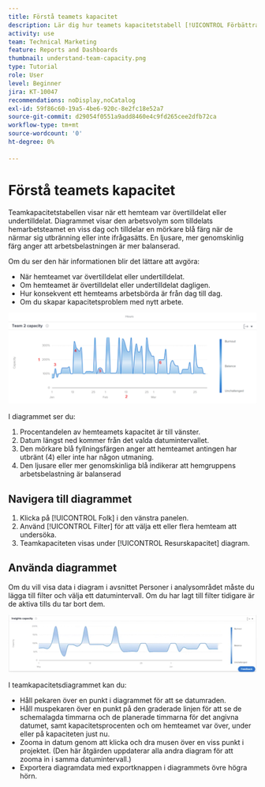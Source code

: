 ```yaml
---
title: Förstå teamets kapacitet
description: Lär dig hur teamets kapacitetstabell [!UICONTROL Förbättrad analys] visar när ett hemteam var övertilldelat eller undertilldelat.
activity: use
team: Technical Marketing
feature: Reports and Dashboards
thumbnail: understand-team-capacity.png
type: Tutorial
role: User
level: Beginner
jira: KT-10047
recommendations: noDisplay,noCatalog
exl-id: 59f86c60-19a5-4be6-920c-8e2fc18e52a7
source-git-commit: d29054f0551a9add8460e4c9fd265cee2dfb72ca
workflow-type: tm+mt
source-wordcount: '0'
ht-degree: 0%

---
```


# Förstå teamets kapacitet

Teamkapacitetstabellen visar när ett hemteam var övertilldelat eller undertilldelat. Diagrammet visar den arbetsvolym som tilldelats hemarbetsteamet en viss dag och tilldelar en mörkare blå färg när de närmar sig utbränning eller inte ifrågasätts. En ljusare, mer genomskinlig färg anger att arbetsbelastningen är mer balanserad.

Om du ser den här informationen blir det lättare att avgöra:

* När hemteamet var övertilldelat eller undertilldelat.
* Om hemteamet är övertilldelat eller undertilldelat dagligen.
* Hur konsekvent ett hemteams arbetsbörda är från dag till dag.
* Om du skapar kapacitetsproblem med nytt arbete.

![En bild som visar ett teamkapacitetstabell med siffror i områden som beskrivs i punkterna nedan](assets/section-3-4.png)

I diagrammet ser du:

1. Procentandelen av hemteamets kapacitet är till vänster.
1. Datum längst ned kommer från det valda datumintervallet.
1. Den mörkare blå fyllningsfärgen anger att hemteamet antingen har utbränt (4) eller inte har någon utmaning.
1. Den ljusare eller mer genomskinliga blå indikerar att hemgruppens arbetsbelastning är balanserad

## Navigera till diagrammet

1. Klicka på [!UICONTROL Folk] i den vänstra panelen.
1. Använd [!UICONTROL Filter] för att välja ett eller flera hemteam att undersöka.
1. Teamkapaciteten visas under [!UICONTROL Resurskapacitet] diagram.

## Använda diagrammet

Om du vill visa data i diagram i avsnittet Personer i analysområdet måste du lägga till filter och välja ett datumintervall. Om du har lagt till filter tidigare är de aktiva tills du tar bort dem.

![En bild som visar ett teamkapacitetsdiagram](assets/section-3-5.png)

I teamkapacitetsdiagrammet kan du:

* Håll pekaren över en punkt i diagrammet för att se datumraden.
* Håll muspekaren över en punkt på den graderade linjen för att se de schemalagda timmarna och de planerade timmarna för det angivna datumet, samt kapacitetsprocenten och om hemteamet var över, under eller på kapaciteten just nu.
* Zooma in datum genom att klicka och dra musen över en viss punkt i projektet. (Den här åtgärden uppdaterar alla andra diagram för att zooma in i samma datumintervall.)
* Exportera diagramdata med exportknappen i diagrammets övre högra hörn.
